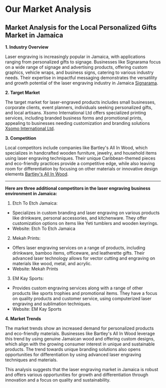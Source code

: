 # Our Market Analysis

## Market Analysis for the Local Personalized Gifts Market in Jamaica

**1. Industry Overview**

Laser engraving is increasingly popular in Jamaica, with applications ranging from personalized gifts to signage. Businesses like Signarama focus on a wide range of signage and advertising products, offering custom graphics, vehicle wraps, and business signs, catering to various industry needs. Their expertise in impactful messaging demonstrates the versatility and growth potential of the laser engraving industry in Jamaica [Signarama](https://signarama.com.jm).

**2. Target Market**

The target market for laser-engraved products includes small businesses, corporate clients, event planners, individuals seeking personalized gifts, and local artisans. Xsomo International Ltd offers specialized printing services, including branded business forms and promotional prints, appealing to businesses needing customization and branding solutions [Xsomo International Ltd](https://xsomo.com.jm/).

**3. Competition**

Local competitors include companies like Bartley's All In Wood, which specializes in handcrafted wooden furniture, jewelry, and household items using laser engraving techniques. Their unique Caribbean-themed pieces and eco-friendly practices provide a competitive edge, while also leaving room for differentiation by focusing on other materials or innovative design elements [Bartley's All In Wood](https://bartleysallinwood.com.jm/).

----

**Here are three additional competitors in the laser engraving business environment in Jamaica:**

1. Etch To Etch Jamaica:
- Specializes in custom branding and laser engraving on various products like drinkware, personal accessories, and kitchenware. They offer customization options on items like Yeti tumblers and wooden keyrings.
- Website: Etch To Etch Jamaica

2. Mekah Prints:
- Offers laser engraving services on a range of products, including drinkware, bamboo items, officeware, and leatherette gifts. Their advanced laser technology allows for vector cutting and engraving on materials like wood, metal, and acrylic.
- Website: Mekah Prints

3. EM Kay Sports:
- Provides custom engraving services along with a range of other products like sports trophies and promotional items. They have a focus on quality products and customer service, using computerized laser engraving and sublimation techniques.
- Website: EM Kay Sports




**4. Market Trends**

The market trends show an increased demand for personalized products and eco-friendly materials. Businesses like Bartley's All In Wood leverage this trend by using genuine Jamaican wood and offering custom designs, which align with the growing consumer interest in unique and sustainable products. The trend towards unique branding solutions also opens opportunities for differentiation by using advanced laser engraving techniques and materials.

This analysis suggests that the laser engraving market in Jamaica is robust and offers various opportunities for growth and differentiation through innovation and a focus on quality and sustainability.









